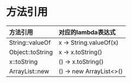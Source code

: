 # 方法引用

| 方法引用 | 对应的lambda表达式 |
| :--- | :--- |
| String::valueOf | x -> String.valueOf(x) |
| Object::toString | x -> x.toString() |
| x::toString | () -> x.toString() |
| ArrayList::new | () -> new ArrayList<>() |